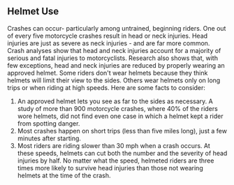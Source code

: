 ## Helmet Use
Crashes can occur- particularly among untrained, beginning riders. One out of every five motorcycle crashes result in head or neck injuries. Head injuries are just as severe as neck injuries - and are far more common. Crash analyses show that head and neck injuries account for a majority of serious and fatal injuries to motorcyclists. Research also shows that, with few exceptions, head and neck injuries are reduced by properly wearing an approved helmet.
Some riders don't wear helmets because they think helmets will limit their view to the sides. Others wear helmets only on long trips or when riding at high speeds.
Here are some facts to consider:
1. An approved helmet lets you see as far to the sides as necessary. A study of more than 900 motorcycle crashes, where 40% of the riders wore helmets, did not find even one case in which a helmet kept a rider from spotting danger.
2. Most crashes happen on short trips (less than five miles long), just a few minutes after starting.
3. Most riders are riding slower than 30 mph when a crash occurs. At these speeds, helmets can cut both the number and the severity of head injuries by half.
No matter what the speed, helmeted riders are three times more likely to survive head injuries than those not wearing helmets at the time of the crash.